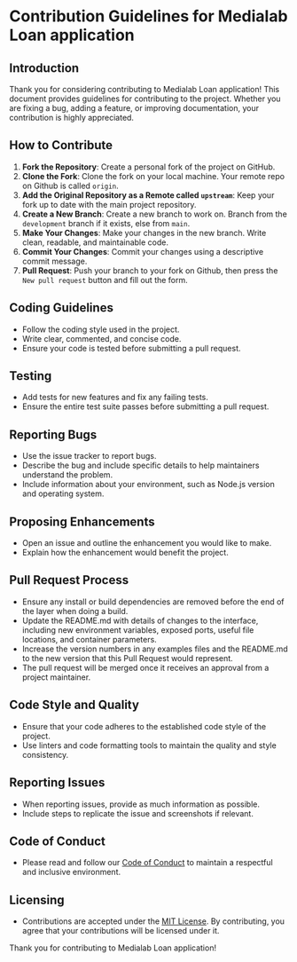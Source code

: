 # Contribution Guidelines for Medialab Loan application

## Introduction

Thank you for considering contributing to Medialab Loan application! This document provides guidelines for contributing to the project. Whether you are fixing a bug, adding a feature, or improving documentation, your contribution is highly appreciated.

## How to Contribute

1. **Fork the Repository**: Create a personal fork of the project on GitHub.
2. **Clone the Fork**: Clone the fork on your local machine. Your remote repo on Github is called `origin`.
3. **Add the Original Repository as a Remote called `upstream`**: Keep your fork up to date with the main project repository.
4. **Create a New Branch**: Create a new branch to work on. Branch from the `development` branch if it exists, else from `main`.
5. **Make Your Changes**: Make your changes in the new branch. Write clean, readable, and maintainable code.
6. **Commit Your Changes**: Commit your changes using a descriptive commit message.
7. **Pull Request**: Push your branch to your fork on Github, then press the `New pull request` button and fill out the form.

## Coding Guidelines

- Follow the coding style used in the project.
- Write clear, commented, and concise code.
- Ensure your code is tested before submitting a pull request.

## Testing

- Add tests for new features and fix any failing tests.
- Ensure the entire test suite passes before submitting a pull request.

## Reporting Bugs

- Use the issue tracker to report bugs.
- Describe the bug and include specific details to help maintainers understand the problem.
- Include information about your environment, such as Node.js version and operating system.

## Proposing Enhancements

- Open an issue and outline the enhancement you would like to make.
- Explain how the enhancement would benefit the project.

## Pull Request Process

- Ensure any install or build dependencies are removed before the end of the layer when doing a build.
- Update the README.md with details of changes to the interface, including new environment variables, exposed ports, useful file locations, and container parameters.
- Increase the version numbers in any examples files and the README.md to the new version that this Pull Request would represent.
- The pull request will be merged once it receives an approval from a project maintainer.

## Code Style and Quality

- Ensure that your code adheres to the established code style of the project.
- Use linters and code formatting tools to maintain the quality and style consistency.

## Reporting Issues

- When reporting issues, provide as much information as possible.
- Include steps to replicate the issue and screenshots if relevant.

## Code of Conduct

- Please read and follow our [Code of Conduct](CODE_OF_CONDUCT.md) to maintain a respectful and inclusive environment.

## Licensing

- Contributions are accepted under the [MIT License](LICENSE). By contributing, you agree that your contributions will be licensed under it.

Thank you for contributing to Medialab Loan application!

